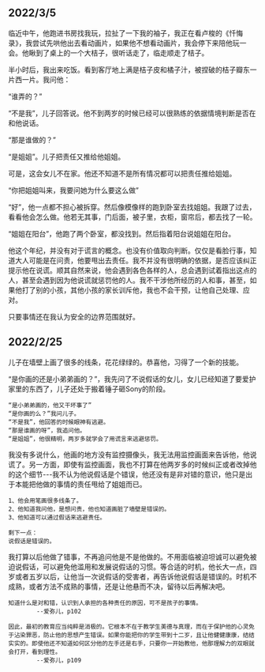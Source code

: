 ## 2022/3/5
临近中午，他跑进书房找我玩，拉扯了一下我的袖子，我正在看卢梭的《忏悔录》，我尝试先哄他出去看动画片，如果他不想看动画片，我会停下来陪他玩一会。他瞅到了桌上的一个大桔子，很听话走了，临走顺走了桔子。

半小时后，我出来吃饭。看到客厅地上满是桔子皮和橘子汁，被捏破的桔子瓣东一片西一片。我问他：

“谁弄的？”

“不是我”，儿子回答说。他不到两岁的时候已经可以很熟练的依据情境判断是否在和他说话。

“那是谁做的？”

“是姐姐”。儿子把责任又推给他姐姐。

可是，这会女儿不在家。他还不知道不是所有情况都可以把责任推给姐姐。

“你把姐姐叫来，我要问她为什么要这么做”

“好”，他一点都不担心被拆穿。然后像模像样的跑到卧室去找姐姐。我跟了过去，看看他会怎么做。他若无其事，门后面，被子里，衣柜，窗帘后，都去找了一轮。

“姐姐在阳台”，他跑了两个卧室，都没找到。然后指着阳台说姐姐在阳台。

他这个年纪，并没有对于谎言的概念。也没有价值取向判断。仅仅是看脸行事，知道大人可能是在问责，他要甩出去责任。我不并没有很明确的依据，是否应该纠正提示他在说谎。顺其自然来说，他会遇到各色各样的人，总会遇到试着指出这点的人，甚至会遇到因为他说谎就惩罚他的人。我不干涉他所经历的人和事，甚至，如果他打了别的小孩，其他小孩的家长训斥他，我也不会干预，让他自己处理、应对。

只要事情还在我认为安全的边界范围就好。



## 2022/2/25

儿子在墙壁上画了很多的线条，花花绿绿的。恭喜他，习得了一个新的技能。

“是你画的还是小弟弟画的？”，我先问了不说假话的女儿，女儿已经知道了要爱护家里的东西了，儿子还处于搬着锤子砸Sony的阶段。
```
“是小弟弟画的，他又干坏事了”
“是你画的么？”我问儿子。
“不是我”，他回答的时候眼神有逃避。
“那是谁画的呀”，我追问他。
“是姐姐”，他很精明，两岁多就学会了用谎言来逃避惩罚。
```
我没有多说什么，他画的地方没有监控摄像头，我无法用监控画面来告诉他，他说谎了。另一方面，即使有监控画面，我也不打算在他两岁多的时候纠正或者改掉他的这个细节---我不认为他说假话是个错误，他还没有是非对错的意识，他只是出于本能把他做的事情的责任甩给了姐姐而已。
```
1、他会用笔画很多线条了。
2、他知道我问他，是想问责，他也知道画脏了墙壁是错误的。
3、他知道可以通过假话来逃避责任。

剩下一点：
说假话是错误的。
```
我打算以后他做了错事，不再追问他是不是他做的。不用面临被迫坦诚可以避免被迫说假话，可以避免他滥用和发展说假话的习惯。等合适的时机，他长大一点，四岁或者五岁以后，让他当一次说假话的受害者，再告诉他说假话是错误的。时机不成熟，或者方法不成熟的事情，还是让他悬而不决，留待以后再解决吧。

```
知道什么是对和错，认识到人承担的各种责任的原因，可不是孩子的事情。
        --爱弥儿，p102

因此，最初的教育应当纯粹是消极的。它根本不在于教学生美德与真理，而在于保护他的心灵免于沾染罪恶，防止他的思想产生错误。如果你能把你的学生带到十二岁，且让他健健康康，结结实实的。即使他还不知道如何区分他的左手还是右手，只要你一开始教他，他那理解力的双眼就会打开，看到理性。
        --爱弥儿，p109
```



